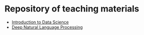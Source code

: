 # Repository of teaching materials

- [Introduction to Data Science](./intro_data_science)
- [Deep Natural Language Processing](./deep_nlp)
